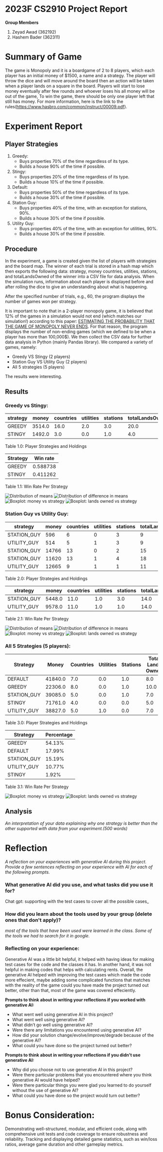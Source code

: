 # 2023F CS2910 Project Report
**Group Members**
1. Zeyad Awad (362192)
2. Hashem Bader (362311)

# Summary of Game
The game is Monopoly and it is a boardgame of 2 to 8 players, which each player
has an initial money of $1500, a name and a strategy.
The player will throw the dice and will move around the board then an action will be
taken when a player lands on a square in the board. Players will start to lose money
eventually after few rounds and whoever loses his all money will be out of the game,
To win the game, there should be only one player left that still has money.
For more information, here is the link to the rules(https://www.hasbro.com/common/instruct/00009.pdf).

# Experiment Report
## Player Strategies
1. Greedy: 
    - Buys properties 70% of the time regardless of its type.
    - Builds a house 90% of the time if possible.
2. Stingy:
    - Buys properties 20% of the time regardless of its type.
    - Builds a house 10% of the time if possible.
3. Default:
    - Buys properties 50% of the time regardless of its type.
    - Builds a house 30% of the time if possible.
4. Station Guy: 
    - Buys properties 40% of the time, with an exception for stations, 90%.
    - Builds a house 30% of the time if possible.
5. Utility Guy: 
    - Buys properties 40% of the time, with an exception for utilities, 90%.
    - Builds a house 30% of the time if possible.

## Procedure
In the experiment, a game is created given the list of players with strategies and the board map. The winner of each trial is stored in a hash map which then exports the following data: strategy, money countries, utilities, stations, and totalLandsOwned of the winner into a CSV file for data analysis. When the simulation runs, information about each player is displayed before and after rolling the dice to give an understanding about what is happening. 

After the specified number of trials, e.g., 60, the program displays the number of games won per strategy. 

It is important to note that in a 2-player monopoly game, it is believed that 12% of the games in a simulation would not end (which matches our simulation!) according to this paper: [ESTIMATING THE PROBABILITY THAT THE GAME OF MONOPOLY NEVER ENDS](https://www.informs-sim.org/wsc09papers/036.pdf?fbclid=IwAR3kaMbPMHUb0MXR8hD9u8_w49IYBTQWYrQHd0auXGnQ3ssjdTwqRIlIDEs). For that reason, the program displays the number of non-ending games (which we defined to be when a player has more than 100,000$).
We then collect the CSV data for further data analysis in Python (mainly Pandas library). We compared a variety of games, namely:
- Greedy VS Stingy (2 players)
- Station Guy VS Utility Guy (2 players)
- All 5 strategies (5 players)

The results were interesting.

## Results

### Greedy vs Stingy:

| strategy | money | countries | utilities | stations | totalLandsOwned |
|----------|-------|-----------|-----------|----------|------------------|
| GREEDY   | 3514.0| 16.0      | 2.0       | 3.0      | 20.0             |
| STINGY   | 1492.0| 3.0       | 0.0       | 1.0      | 4.0              |

Table 1.0: Player Strategies and Holdings

| Strategy | Win rate    |
|----------|-------------|
| GREEDY   | 0.588738    |
| STINGY   | 0.411262    |

Table 1.1: Win Rate Per Strategy


![Distribution of means](image-1.png)
![Distribution of difference in means](image-2.png)
![Boxplot: money vs strategy](image-3.png)
![Boxplot: lands owned vs strategy](image-4.png)

### Station Guy vs Utility Guy:

| strategy      | money | countries | utilities | stations | totalLandsOwned |
|---------------|-------|-----------|-----------|----------|------------------|
| STATION_GUY   | 596   | 6         | 0         | 3        | 9                |
| UTILITY_GUY   | 514   | 5         | 1         | 3        | 9                |
| STATION_GUY   | 14766 | 13        | 0         | 2        | 15               |
| STATION_GUY   | 11620 | 13        | 1         | 4        | 18               |
| UTILITY_GUY   | 12665 | 9         | 1         | 1        | 11               |

Table 2.0: Player Strategies and Holdings


| strategy      | money | countries | utilities | stations | totalLandsOwned |
|---------------|-------|-----------|-----------|----------|------------------|
| STATION_GUY   | 5448.0| 11.0      | 1.0       | 3.0      | 14.0             |
| UTILITY_GUY   | 9578.0| 11.0      | 1.0       | 1.0      | 14.0             |

Table 2.1: Win Rate Per Strategy


![Distribution of means](image-5.png)
![Distribution of difference in means](image-6.png)
![Boxplot: money vs strategy](image-7.png)
![Boxplot: lands owned vs strategy](image-8.png)

### All 5 Strategies (5 players):

| Strategy    | Money  | Countries | Utilities | Stations | Total Lands Owned |
|-------------|--------|-----------|-----------|----------|-------------------|
| DEFAULT     | 41840.0| 7.0       | 0.0       | 1.0      | 8.0               |
| GREEDY      | 22306.0| 8.0       | 0.0       | 1.0      | 10.0              |
| STATION_GUY | 39085.0| 5.0       | 0.0       | 1.0      | 7.0               |
| STINGY      | 71761.0| 4.0       | 0.0       | 0.0      | 5.0               |
| UTILITY_GUY | 38827.0| 5.0       | 1.0       | 0.0      | 7.0               |

Table 3.0: Player Strategies and Holdings


| Strategy      | Percentage   |
|---------------|--------------|
| GREEDY        | 54.13%        |
| DEFAULT       | 17.99%        |
| STATION_GUY   | 15.19%        |
| UTILITY_GUY   | 10.77%        |
| STINGY        | 1.92%         |

Table 3.1: Win Rate Per Strategy




![Boxplot: money vs strategy](image-9.png)
![Boxplot: lands owned vs strategy](image-10.png)
## Analysis
_An interpretation of your data explaining why one strategy is better than the other supported with 
data from your experiment.(500 words)_

# Reflection
_A reflection on your experiences with generative AI during this project. Provide a few sentences reflecting
on your experience with AI for each of the following prompts._ 

### What generative AI did you use, and what tasks did you use it for?
Chat gpt: supporting with the test cases to cover all the possible cases_

### How did you learn about the tools used by your group (delete ones that don't apply)?
_most of the tools that have been used were learned in the class. Some of the tools we had to search for it in google._

### Reflecting on your experience:
Generative AI was a little bit helpful, it helped with having ideas for making test cases for the code and the classes it has.
In another hand, it was not helpful in making codes that helps with calculating rents.
Overall, the generative AI helped with improving the test cases which made the code more effecient,
maybe adding some complicated functions that matches with the reality of the game
could you have made the project turned out better, other than that, most of the game was covered effeciently.

**Prompts to think about in writing your reflections if you worked with generative AI:**
- What went well using generative AI in this project?
- What went well using generative AI?
- What didn’t go well using generative AI?
- Were there any limitations you encountered using generative AI?
- How did your solution change/evolve/improve/degrade because of the generative AI?
- What could you have done so the project turned out better?

**Prompts to think about in writing your reflections if you didn't use generative AI:**
- Why did you choose not to use generative AI in this project?
- Were there particular problems that you encountered where you think generative AI would have helped?
- Were there particular things you were glad you learned to do yourself without the use of generative AI?
- What could you have done so the project would turn out better?

# Bonus Consideration:
Demonstrating well-structured, modular, and efficient code, along with comprehensive unit tests and code coverage to ensure robustness and reliability.
Tracking and displaying detailed game statistics, such as win/loss ratios, average game duration and other gameplay metrics.